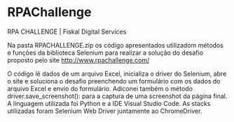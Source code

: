 # RPAChallenge
RPA CHALLENGE | Fiskal Digital Services

Na pasta RPACHALLENGE.zip os código apresentados utilizadom métodos e funções da biblioteca Selenium para realizar a solução do desafio proposto pelo site http://www.rpachallenge.com/ 

O código lê dados de um arquivo Excel, inicializa o driver do Selenium, abre o site e soluciona o desafio preenchendo um formulário com os dados do arquivo Excel e envio do formulário. Adiconei também o método driver.save_screenshot(): para a captura de uma screenshot da página final. A linguagem utilizada foi Python e a IDE Visual Studio Code. As stacks utilizadas foram Selenium Web Driver juntamente ao ChromeDriver.   
